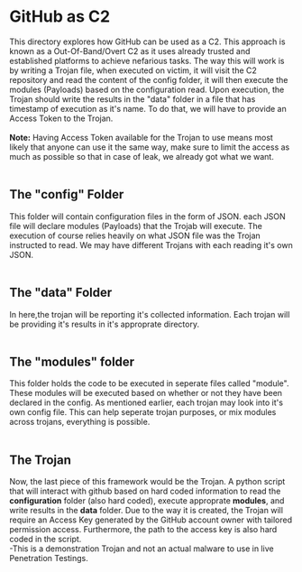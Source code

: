 # GitHub as C2

This directory explores how GitHub can be used as a C2. This approach is known as a Out-Of-Band/Overt C2 as it uses already trusted and established platforms to achieve nefarious tasks. The way this will work is 
by writing a Trojan file, when executed on victim, it will visit the C2 repository and read the content of the config folder, it will then execute the modules (Payloads) based on the configuration read. Upon execution, 
the Trojan should write the results in the "data" folder in a file that has timestamp of execution as it's name. To do that, we will have to provide an Access Token to the Trojan.<br>
<br>
<b>Note:</b> Having Access Token available for the Trojan to use means most likely that anyone can use it the same way, make sure to limit the access as much as possible so that in case of leak, we already got what we 
want.
<br>
<br>

## The "config" Folder
This folder will contain configuration files in the form of JSON. each JSON file will declare modules (Payloads) that the Trojab will execute. The execution of course relies heavily on what JSON file was the 
Trojan instructed to read. We may have different Trojans with each reading it's own JSON.
<br>
<br>

## The "data" Folder
In here,the trojan will be reporting it's collected information. Each trojan will be providing it's results in it's approprate directory.
<br>
<br>

## The "modules" folder
This folder holds the code to be executed in seperate files called "module". These modules will be executed based on whether or not they have been declared in the config. As mentioned earlier, each trojan may look into it's own config file. This can help seperate trojan purposes, or mix modules across trojans, everything is possible.
<br>
<br>

## The Trojan
Now, the last piece of this framework would be the Trojan. A python script that will interact with github based on hard coded information to read the <b>configuration</b> folder (also hard coded), execute approprate <b>modules</b>, and write results in the <b>data</b> folder. Due to the way it is created, the Trojan will require an Access Key generated by the GitHub account owner with tailored permission access. Furthermore, the path to the access key is also hard coded in the script.<br>
-This is a demonstration Trojan and not an actual malware to use in live Penetration Testings.

